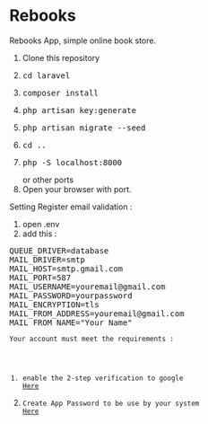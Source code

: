 <h1>Rebooks</h1>


Rebooks App, simple online book store.


1. Clone this repository
2. <pre>cd laravel</pre>
3. <pre>composer install</pre>
4. <pre>php artisan key:generate</pre>
5. <pre>php artisan migrate --seed</pre>
6. <pre>cd ..</pre>
7. <pre>php -S localhost:8000</pre> or other ports
8. Open your browser with port.


Setting Register email validation :
1. open .env
2. add this :
<pre>
QUEUE_DRIVER=database
MAIL_DRIVER=smtp
MAIL_HOST=smtp.gmail.com
MAIL_PORT=587
MAIL_USERNAME=youremail@gmail.com
MAIL_PASSWORD=yourpassword
MAIL_ENCRYPTION=tls
MAIL_FROM_ADDRESS=youremail@gmail.com
MAIL_FROM_NAME="Your Name"
</pre>

<code>Your account must meet the requirements :
1. enable the 2-step verification to google <a href="https://www.google.com/landing/2step/">Here</a>
2. Create App Password to be use by your system <a href="https://security.google.com/settings/security/apppasswords">Here</a></code>
